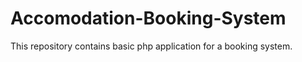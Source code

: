 # Accomodation-Booking-System
This repository contains basic php application for a booking system. 
